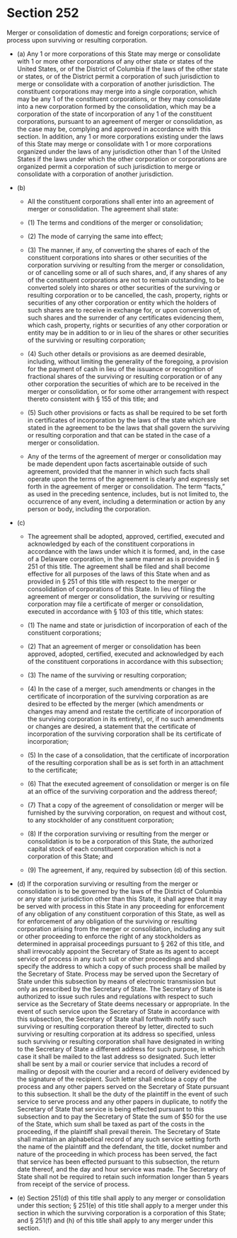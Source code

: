 # Section 252

Merger or consolidation of domestic and foreign corporations; service of process upon surviving or resulting corporation.

- (a) Any 1 or more corporations of this State may merge or consolidate with 1 or more other corporations of any other state or states of the United States, or of the District of Columbia if the laws of the other state or states, or of the District permit a corporation of such jurisdiction to merge or consolidate with a corporation of another jurisdiction. The constituent corporations may merge into a single corporation, which may be any 1 of the constituent corporations, or they may consolidate into a new corporation formed by the consolidation, which may be a corporation of the state of incorporation of any 1 of the constituent corporations, pursuant to an agreement of merger or consolidation, as the case may be, complying and approved in accordance with this section. In addition, any 1 or more corporations existing under the laws of this State may merge or consolidate with 1 or more corporations organized under the laws of any jurisdiction other than 1 of the United States if the laws under which the other corporation or corporations are organized permit a corporation of such jurisdiction to merge or consolidate with a corporation of another jurisdiction.

- (b) 

  - All the constituent corporations shall enter into an agreement of merger or consolidation. The agreement shall state:

  - (1) The terms and conditions of the merger or consolidation;

  - (2) The mode of carrying the same into effect;

  - (3) The manner, if any, of converting the shares of each of the constituent corporations into shares or other securities of the corporation surviving or resulting from the merger or consolidation, or of cancelling some or all of such shares, and, if any shares of any of the constituent corporations are not to remain outstanding, to be converted solely into shares or other securities of the surviving or resulting corporation or to be cancelled, the cash, property, rights or securities of any other corporation or entity which the holders of such shares are to receive in exchange for, or upon conversion of, such shares and the surrender of any certificates evidencing them, which cash, property, rights or securities of any other corporation or entity may be in addition to or in lieu of the shares or other securities of the surviving or resulting corporation;

  - (4) Such other details or provisions as are deemed desirable, including, without limiting the generality of the foregoing, a provision for the payment of cash in lieu of the issuance or recognition of fractional shares of the surviving or resulting corporation or of any other corporation the securities of which are to be received in the merger or consolidation, or for some other arrangement with respect thereto consistent with § 155 of this title; and

  - (5) Such other provisions or facts as shall be required to be set forth in certificates of incorporation by the laws of the state which are stated in the agreement to be the laws that shall govern the surviving or resulting corporation and that can be stated in the case of a merger or consolidation.

  - Any of the terms of the agreement of merger or consolidation may be made dependent upon facts ascertainable outside of such agreement, provided that the manner in which such facts shall operate upon the terms of the agreement is clearly and expressly set forth in the agreement of merger or consolidation. The term “facts,” as used in the preceding sentence, includes, but is not limited to, the occurrence of any event, including a determination or action by any person or body, including the corporation.

- (c) 

  - The agreement shall be adopted, approved, certified, executed and acknowledged by each of the constituent corporations in accordance with the laws under which it is formed, and, in the case of a Delaware corporation, in the same manner as is provided in § 251 of this title. The agreement shall be filed and shall become effective for all purposes of the laws of this State when and as provided in § 251 of this title with respect to the merger or consolidation of corporations of this State. In lieu of filing the agreement of merger or consolidation, the surviving or resulting corporation may file a certificate of merger or consolidation, executed in accordance with § 103 of this title, which states:

  - (1) The name and state or jurisdiction of incorporation of each of the constituent corporations;

  - (2) That an agreement of merger or consolidation has been approved, adopted, certified, executed and acknowledged by each of the constituent corporations in accordance with this subsection;

  - (3) The name of the surviving or resulting corporation;

  - (4) In the case of a merger, such amendments or changes in the certificate of incorporation of the surviving corporation as are desired to be effected by the merger (which amendments or changes may amend and restate the certificate of incorporation of the surviving corporation in its entirety), or, if no such amendments or changes are desired, a statement that the certificate of incorporation of the surviving corporation shall be its certificate of incorporation;

  - (5) In the case of a consolidation, that the certificate of incorporation of the resulting corporation shall be as is set forth in an attachment to the certificate;

  - (6) That the executed agreement of consolidation or merger is on file at an office of the surviving corporation and the address thereof;

  - (7) That a copy of the agreement of consolidation or merger will be furnished by the surviving corporation, on request and without cost, to any stockholder of any constituent corporation;

  - (8) If the corporation surviving or resulting from the merger or consolidation is to be a corporation of this State, the authorized capital stock of each constituent corporation which is not a corporation of this State; and

  - (9) The agreement, if any, required by subsection (d) of this section.

- (d) If the corporation surviving or resulting from the merger or consolidation is to be governed by the laws of the District of Columbia or any state or jurisdiction other than this State, it shall agree that it may be served with process in this State in any proceeding for enforcement of any obligation of any constituent corporation of this State, as well as for enforcement of any obligation of the surviving or resulting corporation arising from the merger or consolidation, including any suit or other proceeding to enforce the right of any stockholders as determined in appraisal proceedings pursuant to § 262 of this title, and shall irrevocably appoint the Secretary of State as its agent to accept service of process in any such suit or other proceedings and shall specify the address to which a copy of such process shall be mailed by the Secretary of State. Process may be served upon the Secretary of State under this subsection by means of electronic transmission but only as prescribed by the Secretary of State. The Secretary of State is authorized to issue such rules and regulations with respect to such service as the Secretary of State deems necessary or appropriate. In the event of such service upon the Secretary of State in accordance with this subsection, the Secretary of State shall forthwith notify such surviving or resulting corporation thereof by letter, directed to such surviving or resulting corporation at its address so specified, unless such surviving or resulting corporation shall have designated in writing to the Secretary of State a different address for such purpose, in which case it shall be mailed to the last address so designated. Such letter shall be sent by a mail or courier service that includes a record of mailing or deposit with the courier and a record of delivery evidenced by the signature of the recipient. Such letter shall enclose a copy of the process and any other papers served on the Secretary of State pursuant to this subsection. It shall be the duty of the plaintiff in the event of such service to serve process and any other papers in duplicate, to notify the Secretary of State that service is being effected pursuant to this subsection and to pay the Secretary of State the sum of $50 for the use of the State, which sum shall be taxed as part of the costs in the proceeding, if the plaintiff shall prevail therein. The Secretary of State shall maintain an alphabetical record of any such service setting forth the name of the plaintiff and the defendant, the title, docket number and nature of the proceeding in which process has been served, the fact that service has been effected pursuant to this subsection, the return date thereof, and the day and hour service was made. The Secretary of State shall not be required to retain such information longer than 5 years from receipt of the service of process.

- (e) Section 251(d) of this title shall apply to any merger or consolidation under this section; § 251(e) of this title shall apply to a merger under this section in which the surviving corporation is a corporation of this State; and § 251(f) and (h) of this title shall apply to any merger under this section.